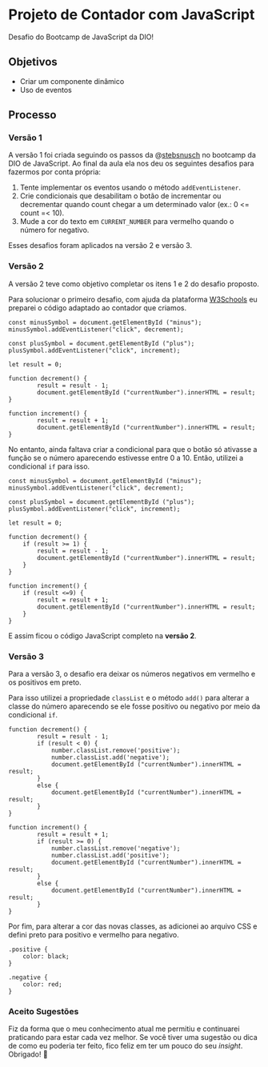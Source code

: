 # Projeto de Contador com JavaScript
Desafio do Bootcamp de JavaScript da DIO!

## Objetivos
- Criar um componente dinâmico
- Uso de eventos

## Processo

### Versão 1
A versão 1 foi criada seguindo os passos da @[stebsnusch](https://github.com/stebsnusch) no bootcamp da DIO de JavaScript. Ao final da aula ela nos deu os seguintes desafios para fazermos por conta própria:

1. Tente implementar os eventos usando o método `addEventListener`.
2. Crie condicionais que desabilitam o botão de incrementar ou decrementar quando count chegar a um determinado valor (ex.: 0 <= count =< 10).
3. Mude a cor do texto em `CURRENT_NUMBER` para vermelho quando o número for negativo.

Esses desafios foram aplicados na versão 2 e versão 3.

### Versão 2
A versão 2 teve como objetivo completar os itens 1 e 2 do desafio proposto.

Para solucionar o primeiro desafio, com ajuda da plataforma [W3Schools](https://www.w3schools.com/jsref/met_element_addeventlistener.asp) eu preparei o código adaptado ao contador que criamos.

```
const minusSymbol = document.getElementById ("minus");
minusSymbol.addEventListener("click", decrement);

const plusSymbol = document.getElementById ("plus");
plusSymbol.addEventListener("click", increment);

let result = 0;

function decrement() {
        result = result - 1;
        document.getElementById ("currentNumber").innerHTML = result;
}

function increment() {
        result = result + 1;
        document.getElementById ("currentNumber").innerHTML = result;
}
```

No entanto, ainda faltava criar a condicional para que o botão só ativasse a função se o número aparecendo estivesse entre 0 a 10. Então, utilizei a condicional `if` para isso.

```
const minusSymbol = document.getElementById ("minus");
minusSymbol.addEventListener("click", decrement);

const plusSymbol = document.getElementById ("plus");
plusSymbol.addEventListener("click", increment);

let result = 0;

function decrement() {
    if (result >= 1) {
        result = result - 1;
        document.getElementById ("currentNumber").innerHTML = result;
    }
}

function increment() {
    if (result <=9) {
        result = result + 1;
        document.getElementById ("currentNumber").innerHTML = result;
    }
}

```

E assim ficou o código JavaScript completo na **versão 2**.

### Versão 3

Para a versão 3, o desafio era deixar os números negativos em vermelho e os positivos em preto.

Para isso utilizei a propriedade `classList` e o método `add()` para alterar a classe do número aparecendo se ele fosse positivo ou negativo por meio da condicional `if`.

```
function decrement() {
        result = result - 1;
        if (result < 0) {
            number.classList.remove('positive');
            number.classList.add('negative');
            document.getElementById ("currentNumber").innerHTML = result;
        }
        else {
            document.getElementById ("currentNumber").innerHTML = result;
        }
}

function increment() {
        result = result + 1;
        if (result >= 0) {
            number.classList.remove('negative');
            number.classList.add('positive');
            document.getElementById ("currentNumber").innerHTML = result;
        }
        else {
            document.getElementById ("currentNumber").innerHTML = result;
        }
}
```

Por fim, para alterar a cor das novas classes, as adicionei ao arquivo CSS e defini preto para positivo e vermelho para negativo.

```
.positive {
    color: black;
}

.negative {
    color: red;
}
```

### Aceito Sugestões
Fiz da forma que o meu conhecimento atual me permitiu e continuarei praticando para estar cada vez melhor. Se você tiver uma sugestão ou dica de como eu poderia ter feito, fico feliz em ter um pouco do seu *insight*. Obrigado! 🤩